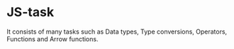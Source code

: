 # JS-task
It consists of many tasks such as Data types, Type conversions, Operators, Functions and Arrow functions.

